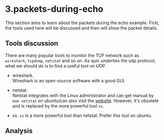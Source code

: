 # 3.packets-during-echo
This section aims to learn about the packets during the echo example. First, the tools used here will be discussed and 
then will show the packet details.

## Tools discussion
There are many popular tools to monitor the TCP network such as `wireshark`, `tcpdump`, `netstat` and so on. As quic 
underlies the udp protocol, what we should do is to find a useful tool on UDP.
- wireshark.  
Wireshark is an open-source software with a good GUI.  
  
- netstat.  
Netstat integrates with the Linux administrator and can get manual by `man netstat` on ubuntu(can also visit the 
  [website](https://linux.die.net/man/8/netstat). However, it's obsolete and is replaced by the more powerful tool `ss`.
  
- ss.
`ss` is a more powerful tool than netstat. Prefer this tool on ubuntu.
## Analysis
